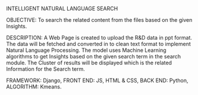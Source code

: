 INTELLIGENT NATURAL LANGUAGE SEARCH

OBJECTIVE: To search the related content from the files based on the given Insights.

DESCRIPTION: A Web Page is created to upload the R&D data in ppt format. The data will be fetched and converted in to clean text format to implement Natural Language Processing. The model uses Machine Learning algorithms to get Insights based on the given search term in the search module. The Cluster of results will be displayed which is the related Information for the Search term.

FRAMEWORK: Django, FRONT END: JS, HTML & CSS, BACK END: Python, ALGORITHM: Kmeans.